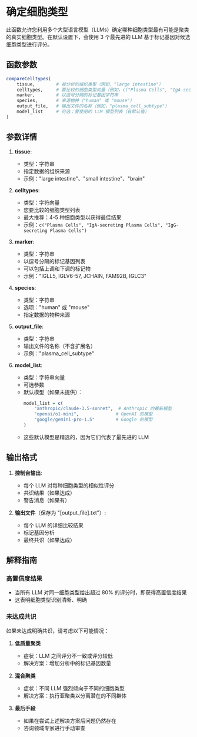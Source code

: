 # 确定细胞类型

此函数允许您利用多个大型语言模型（LLMs）确定哪种细胞类型最有可能是聚类的真实细胞类型。在默认设置下，会使用 3 个最先进的 LLM 基于标记基因对候选细胞类型进行评分。

## 函数参数

```r
compareCelltypes(
    tissue,        # 被分析的组织类型（例如，"large intestine"）
    celltypes,     # 要比较的细胞类型向量（例如，c("Plasma Cells", "IgA-secreting Plasma Cells")）
    marker,        # 以逗号分隔的标记基因字符串
    species,       # 来源物种（"human" 或 "mouse"）
    output_file,   # 输出文件的名称（例如，"plasma_cell_subtype"）
    model_list     # 可选：要使用的 LLM 模型列表（有默认值）
)
```

## 参数详情

1. **tissue**: 
   - 类型：字符串
   - 指定数据的组织来源
   - 示例："large intestine"、"small intestine"、"brain"

2. **celltypes**: 
   - 类型：字符向量
   - 您要比较的细胞类型列表
   - 最大推荐：4-5 种细胞类型以获得最佳结果
   - 示例：`c("Plasma Cells", "IgA-secreting Plasma Cells", "IgG-secreting Plasma Cells")`

3. **marker**: 
   - 类型：字符串
   - 以逗号分隔的标记基因列表
   - 可以包括上调和下调的标记物
   - 示例："IGLL5, IGLV6-57, JCHAIN, FAM92B, IGLC3"

4. **species**: 
   - 类型：字符串
   - 选项："human" 或 "mouse"
   - 指定数据的物种来源

5. **output_file**: 
   - 类型：字符串
   - 输出文件的名称（不含扩展名）
   - 示例："plasma_cell_subtype"

6. **model_list**: 
   - 类型：字符串向量
   - 可选参数
   - 默认模型（如果未提供）：
     ```r
     model_list = c(
         "anthropic/claude-3.5-sonnet",  # Anthropic 的最新模型
         "openai/o1-mini",              # OpenAI 的模型
         "google/gemini-pro-1.5"        # Google 的模型
     )
     ```
   - 这些默认模型是精选的，因为它们代表了最先进的 LLM



## 输出格式

1. **控制台输出**:
   - 每个 LLM 对每种细胞类型的相似性评分
   - 共识结果（如果达成）
   - 警告消息（如果有）

2. **输出文件**（保存为 "[output_file].txt"）:
   - 每个 LLM 的详细比较结果
   - 标记基因分析
   - 最终共识（如果达成）

## 解释指南

### 高置信度结果
- 当所有 LLM 对同一细胞类型给出超过 80% 的评分时，即获得高置信度结果
- 这表明细胞类型识别清晰、明确

### 未达成共识
如果未达成明确共识，请考虑以下可能情况：

1. **低质量聚类**
   - 症状：LLM 之间评分不一致或评分较低
   - 解决方案：增加分析中的标记基因数量

2. **混合聚类**
   - 症状：不同 LLM 强烈倾向于不同的细胞类型
   - 解决方案：执行亚聚类以分离潜在的不同群体

3. **最后手段**
   - 如果在尝试上述解决方案后问题仍然存在
   - 咨询领域专家进行手动审查